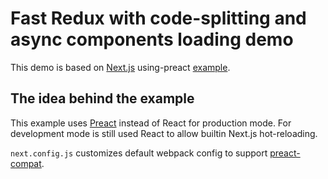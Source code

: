 # Fast Redux with code-splitting and async components loading demo

This demo is based on [Next.js](https://github.com/zeit/next.js) using-preact [example](https://github.com/zeit/next.js/tree/master/examples/using-preact).

## The idea behind the example

This example uses [Preact](https://github.com/developit/preact) instead of React for production mode. For development mode is still used React to allow builtin Next.js hot-reloading.

`next.config.js` customizes default webpack config to support [preact-compat](https://github.com/developit/preact-compat).
